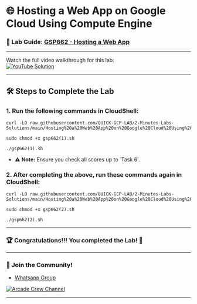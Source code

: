 # 🌐 Hosting a Web App on Google Cloud Using Compute Engine
### 📖 Lab Guide: [GSP662 - Hosting a Web App](https://www.cloudskillsboost.google/focuses/11952?catalog_rank=%7B%22rank%22%3A3%2C%22num_filters%22%3A0%2C%22has_search%22%3Atrue%7D&parent=catalog&search_id=38606878)

--- 

Watch the full video walkthrough for this lab:  
[![YouTube Solution](https://img.shields.io/badge/YouTube-Watch%20Solution-red?style=flat&logo=youtube)](https://www.youtube.com/watch?v=wjSrI-UHmM8)

---

## 🛠️ Steps to Complete the Lab

### 1. Run the following commands in **CloudShell**:

```
curl -LO raw.githubusercontent.com/QUICK-GCP-LAB/2-Minutes-Labs-Solutions/main/Hosting%20a%20Web%20App%20on%20Google%20Cloud%20Using%20Compute%20Engine/gsp662(1).sh

sudo chmod +x gsp662(1).sh

./gsp662(1).sh
```

* ⚠️ **Note:** Ensure you check all scores up to \`Task 6\`.

### 2. After completing the above, run these commands again in **CloudShell**:

```
curl -LO raw.githubusercontent.com/QUICK-GCP-LAB/2-Minutes-Labs-Solutions/main/Hosting%20a%20Web%20App%20on%20Google%20Cloud%20Using%20Compute%20Engine/gsp662(2).sh

sudo chmod +x gsp662(2).sh

./gsp662(2).sh
```

---

### 🏆 Congratulations!!! You completed the Lab! 🎉

---

### 🤝 Join the Community!

- [Whatsapp Group](https://chat.whatsapp.com/FbVg9NI6Dp4CzfdsYmy0AE)  

[![Arcade Crew Channel](https://img.shields.io/badge/YouTube-Arcade%20Crew-red?style=flat&logo=youtube)](https://www.youtube.com/@Arcade61432)

---